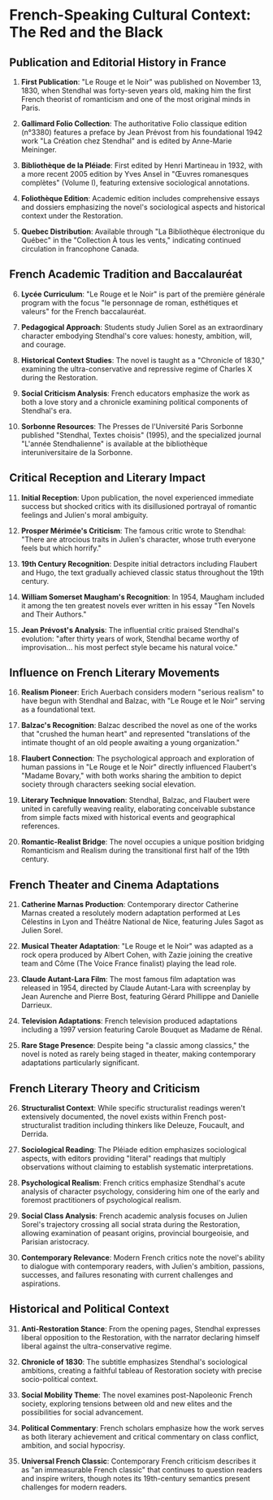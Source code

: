 # French-Speaking Cultural Context: The Red and the Black

## Publication and Editorial History in France

1. **First Publication**: "Le Rouge et le Noir" was published on November 13, 1830, when Stendhal was forty-seven years old, making him the first French theorist of romanticism and one of the most original minds in Paris.

2. **Gallimard Folio Collection**: The authoritative Folio classique edition (n°3380) features a preface by Jean Prévost from his foundational 1942 work "La Création chez Stendhal" and is edited by Anne-Marie Meininger.

3. **Bibliothèque de la Pléiade**: First edited by Henri Martineau in 1932, with a more recent 2005 edition by Yves Ansel in "Œuvres romanesques complètes" (Volume I), featuring extensive sociological annotations.

4. **Foliothèque Edition**: Academic edition includes comprehensive essays and dossiers emphasizing the novel's sociological aspects and historical context under the Restoration.

5. **Quebec Distribution**: Available through "La Bibliothèque électronique du Québec" in the "Collection À tous les vents," indicating continued circulation in francophone Canada.

## French Academic Tradition and Baccalauréat

6. **Lycée Curriculum**: "Le Rouge et le Noir" is part of the première générale program with the focus "le personnage de roman, esthétiques et valeurs" for the French baccalauréat.

7. **Pedagogical Approach**: Students study Julien Sorel as an extraordinary character embodying Stendhal's core values: honesty, ambition, will, and courage.

8. **Historical Context Studies**: The novel is taught as a "Chronicle of 1830," examining the ultra-conservative and repressive regime of Charles X during the Restoration.

9. **Social Criticism Analysis**: French educators emphasize the work as both a love story and a chronicle examining political components of Stendhal's era.

10. **Sorbonne Resources**: The Presses de l'Université Paris Sorbonne published "Stendhal, Textes choisis" (1995), and the specialized journal "L'année Stendhalienne" is available at the bibliothèque interuniversitaire de la Sorbonne.

## Critical Reception and Literary Impact

11. **Initial Reception**: Upon publication, the novel experienced immediate success but shocked critics with its disillusioned portrayal of romantic feelings and Julien's moral ambiguity.

12. **Prosper Mérimée's Criticism**: The famous critic wrote to Stendhal: "There are atrocious traits in Julien's character, whose truth everyone feels but which horrify."

13. **19th Century Recognition**: Despite initial detractors including Flaubert and Hugo, the text gradually achieved classic status throughout the 19th century.

14. **William Somerset Maugham's Recognition**: In 1954, Maugham included it among the ten greatest novels ever written in his essay "Ten Novels and Their Authors."

15. **Jean Prévost's Analysis**: The influential critic praised Stendhal's evolution: "after thirty years of work, Stendhal became worthy of improvisation... his most perfect style became his natural voice."

## Influence on French Literary Movements

16. **Realism Pioneer**: Erich Auerbach considers modern "serious realism" to have begun with Stendhal and Balzac, with "Le Rouge et le Noir" serving as a foundational text.

17. **Balzac's Recognition**: Balzac described the novel as one of the works that "crushed the human heart" and represented "translations of the intimate thought of an old people awaiting a young organization."

18. **Flaubert Connection**: The psychological approach and exploration of human passions in "Le Rouge et le Noir" directly influenced Flaubert's "Madame Bovary," with both works sharing the ambition to depict society through characters seeking social elevation.

19. **Literary Technique Innovation**: Stendhal, Balzac, and Flaubert were united in carefully weaving reality, elaborating conceivable substance from simple facts mixed with historical events and geographical references.

20. **Romantic-Realist Bridge**: The novel occupies a unique position bridging Romanticism and Realism during the transitional first half of the 19th century.

## French Theater and Cinema Adaptations

21. **Catherine Marnas Production**: Contemporary director Catherine Marnas created a resolutely modern adaptation performed at Les Célestins in Lyon and Théâtre National de Nice, featuring Jules Sagot as Julien Sorel.

22. **Musical Theater Adaptation**: "Le Rouge et le Noir" was adapted as a rock opera produced by Albert Cohen, with Zazie joining the creative team and Côme (The Voice France finalist) playing the lead role.

23. **Claude Autant-Lara Film**: The most famous film adaptation was released in 1954, directed by Claude Autant-Lara with screenplay by Jean Aurenche and Pierre Bost, featuring Gérard Phillippe and Danielle Darrieux.

24. **Television Adaptations**: French television produced adaptations including a 1997 version featuring Carole Bouquet as Madame de Rênal.

25. **Rare Stage Presence**: Despite being "a classic among classics," the novel is noted as rarely being staged in theater, making contemporary adaptations particularly significant.

## French Literary Theory and Criticism

26. **Structuralist Context**: While specific structuralist readings weren't extensively documented, the novel exists within French post-structuralist tradition including thinkers like Deleuze, Foucault, and Derrida.

27. **Sociological Reading**: The Pléiade edition emphasizes sociological aspects, with editors providing "literal" readings that multiply observations without claiming to establish systematic interpretations.

28. **Psychological Realism**: French critics emphasize Stendhal's acute analysis of character psychology, considering him one of the early and foremost practitioners of psychological realism.

29. **Social Class Analysis**: French academic analysis focuses on Julien Sorel's trajectory crossing all social strata during the Restoration, allowing examination of peasant origins, provincial bourgeoisie, and Parisian aristocracy.

30. **Contemporary Relevance**: Modern French critics note the novel's ability to dialogue with contemporary readers, with Julien's ambition, passions, successes, and failures resonating with current challenges and aspirations.

## Historical and Political Context

31. **Anti-Restoration Stance**: From the opening pages, Stendhal expresses liberal opposition to the Restoration, with the narrator declaring himself liberal against the ultra-conservative regime.

32. **Chronicle of 1830**: The subtitle emphasizes Stendhal's sociological ambitions, creating a faithful tableau of Restoration society with precise socio-political context.

33. **Social Mobility Theme**: The novel examines post-Napoleonic French society, exploring tensions between old and new elites and the possibilities for social advancement.

34. **Political Commentary**: French scholars emphasize how the work serves as both literary achievement and critical commentary on class conflict, ambition, and social hypocrisy.

35. **Universal French Classic**: Contemporary French criticism describes it as "an immeasurable French classic" that continues to question readers and inspire writers, though notes its 19th-century semantics present challenges for modern readers.